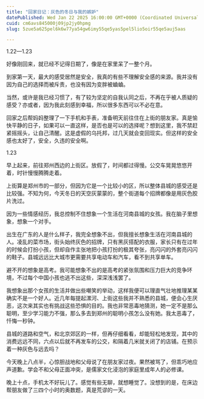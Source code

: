 ```yaml
---
title: "回家日记：灰色的冬日与我的嫉妒"
datePublished: Wed Jan 22 2025 16:00:00 GMT+0000 (Coordinated Universal Time)
cuid: cm6avs845000j09jp2jy0hpmg
slug: 5zue5a625pel6k6w77ya54gw6imy55qe5yas5pel5lio5oir55qe5auj5aas

---
```


1.22—1.23

好像刚回来，就已经不记得日期了，像是在家里呆了一整个月。

到家第一天，最大的感受居然是安全，我真的有些不理解安全感的来源。我并没有因为自己的选择而被斥责，也没有因为变胖被蛐蛐。

当然，或许是我已经习惯了，有了较为坚定的自我认同之后，不再在乎被人质疑的感受？亦或者，因为我此刻感到幸福，所以很多东西可以不必在意。

回家之后帮妈妈整理了一下手机和手表，准备明天前往住在上街的朋友家。真是愉快平静的日子，如果可以一直这样，是否也是可以的选择呢？想到这里，我不禁赶紧摇摇头，让自己清醒。这是虚假的乌托邦，过几天就会变回现实。但这样的安全感也太好了，安全，久违的安全啊。

1.23

早上起来，前往郑州西边的上街区。放假了，时间都过得慢。公交车晃晃悠悠开着，时针慢慢腾腾走着。

上街算是郑州市的一部分，但因为它是一个比较小的区，所以整体县城的感受还是比较强。不知为何，今天冬日的天空灰蒙蒙的，整个街道每个招牌都像是用灰色胶片洗过。

因为一些情感经历，我总控制不住想象一个生活在河南县城的女孩。我在脑子里想象，想象一个对手。

出生在广东的人是什么样子，我完全想象不出，但我擅长想象生活在河南县城的人。凌乱的菜市场，街头始终灰色的招牌，只有黑灰搭配的衣服，家长只有在过年的时候会打扮小孩，但却自作主张地把小孩打扮的极其夸张，亮闪闪的外套亮闪闪的鞋子。县城远远比大城市更需要共享电动车和汽车，看不到共享单车。

避不开的想象是高考。我可能想象不出的是高考的紧张氛围和压力巨大的竞争环境，不过每个中国小孩也逃不出这些，深深浅浅罢了。

我想象出那个女孩的生活并做出些嘲笑的举动，这样我便可以理直气壮地推理某某确实不是一个好人。近几年每提起漯河、上街这些我并不熟悉的县城，便会心生厌恶，这次来其实也有挑战这些恐惧的目的。我也非常恶毒地猜测，她一定不是那么聪明，至少学习能力不强，那么多去到郑州的聪明小孩怎么没有她。我太恶毒了，忏悔一秒钟。

县城的道路和空气，和北京郊区的一样，但再仔细看看，却能轻松地发现，其中的消费远远不同，六点以后就不再发车的公交，和隔着几米就关闭了的店铺。在预示着一种灰色与远去吗？

今天晚上八点半，心惊胆战地和父母说了在朋友家过夜。果然被骂了，但乖巧地应声道歉。学会不和父母正面冲突，是儒家文化浸泡的家庭里成年人的必修课。

晚上十点，手机太不好玩儿了。感觉有些无聊，就想睡觉了。没想到的是，在床边帮朋友做了三四个小时的奥数题，真是荒谬的一天。